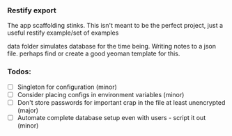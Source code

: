### Restify export
The app scaffolding stinks. This isn't meant to be the perfect project, just a useful restify example/set of examples

data folder simulates database for the time being. Writing notes to a json file.
perhaps find or create a good yeoman template for this.

### Todos:
- [ ] Singleton for configuration (minor)
- [ ] Consider placing configs in environment variables (minor)
- [ ] Don't store passwords for important crap in the file at least unencrypted (major)
- [ ] Automate complete database setup even with users - script it out (minor)
